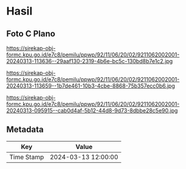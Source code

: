 # Hasil

## Foto C Plano

https://sirekap-obj-formc.kpu.go.id/e7c8/pemilu/ppwp/92/11/06/20/02/9211062002001-20240313-113636--29aaf130-2319-4b6e-bc5c-130bd8b7e1c2.jpg

https://sirekap-obj-formc.kpu.go.id/e7c8/pemilu/ppwp/92/11/06/20/02/9211062002001-20240313-113659--1b7de461-10b3-4cbe-8868-75b357ecc0b6.jpg

https://sirekap-obj-formc.kpu.go.id/e7c8/pemilu/ppwp/92/11/06/20/02/9211062002001-20240313-095915--cab0d4af-5b12-44d8-9d73-8dbbe28c5e90.jpg


## Metadata

| Key        | Value               |
| ---------- | ------------------- |
| Time Stamp | 2024-03-13 12:00:00 |



